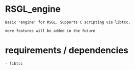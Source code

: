 # RSGL_engine
    Basic 'engine' for RSGL. Supports C scripting via libtcc.

    more features will be added in the future

# requirements / dependencies
    - libtcc 